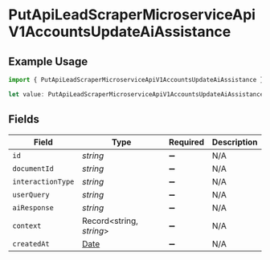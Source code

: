 # PutApiLeadScraperMicroserviceApiV1AccountsUpdateAiAssistance

## Example Usage

```typescript
import { PutApiLeadScraperMicroserviceApiV1AccountsUpdateAiAssistance } from "oppulence-backend-sdk/models/operations";

let value: PutApiLeadScraperMicroserviceApiV1AccountsUpdateAiAssistance = {};
```

## Fields

| Field                                                                                         | Type                                                                                          | Required                                                                                      | Description                                                                                   |
| --------------------------------------------------------------------------------------------- | --------------------------------------------------------------------------------------------- | --------------------------------------------------------------------------------------------- | --------------------------------------------------------------------------------------------- |
| `id`                                                                                          | *string*                                                                                      | :heavy_minus_sign:                                                                            | N/A                                                                                           |
| `documentId`                                                                                  | *string*                                                                                      | :heavy_minus_sign:                                                                            | N/A                                                                                           |
| `interactionType`                                                                             | *string*                                                                                      | :heavy_minus_sign:                                                                            | N/A                                                                                           |
| `userQuery`                                                                                   | *string*                                                                                      | :heavy_minus_sign:                                                                            | N/A                                                                                           |
| `aiResponse`                                                                                  | *string*                                                                                      | :heavy_minus_sign:                                                                            | N/A                                                                                           |
| `context`                                                                                     | Record<string, *string*>                                                                      | :heavy_minus_sign:                                                                            | N/A                                                                                           |
| `createdAt`                                                                                   | [Date](https://developer.mozilla.org/en-US/docs/Web/JavaScript/Reference/Global_Objects/Date) | :heavy_minus_sign:                                                                            | N/A                                                                                           |
